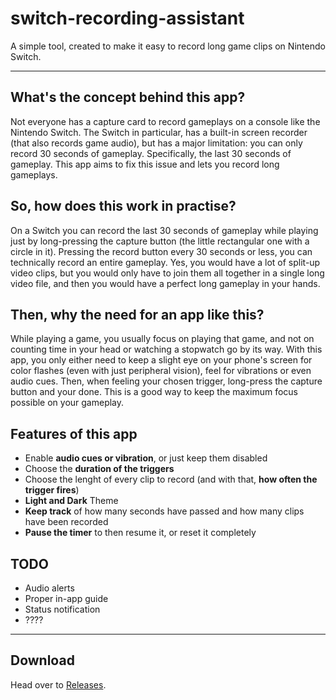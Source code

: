 # switch-recording-assistant

A simple tool, created to make it easy to record long game clips on Nintendo Switch.


---

## What's the concept behind this app?
Not everyone has a capture card to record gameplays on a console like the Nintendo Switch. The Switch in particular, has a built-in screen recorder (that also records game audio), but has a major limitation: you can only record 30 seconds of gameplay. Specifically, the last 30 seconds of gameplay. This app aims to fix this issue and lets you record long gameplays.

## So, how does this work in practise?
On a Switch you can record the last 30 seconds of gameplay while playing just by long-pressing the capture button (the little rectangular one with a circle in it). Pressing the record button every 30 seconds or less, you can technically record an entire gameplay. Yes, you would have a lot of split-up video clips, but you would only have to join them all together in a single long video file, and then you would have a perfect long gameplay in your hands.

## Then, why the need for an app like this?
While playing a game, you usually focus on playing that game, and not on counting time in your head or watching a stopwatch go by its way. With this app, you only either need to keep a slight eye on your phone's screen for color flashes (even with just peripheral vision), feel for vibrations or even audio cues. Then, when feeling your chosen trigger, long-press the capture button and your done. This is a good way to keep the maximum focus possible on your gameplay.

## Features of this app
* Enable **audio cues or vibration**, or just keep them disabled
* Choose the **duration of the triggers**
* Choose the lenght of every clip to record (and with that, **how often the trigger fires**)
* **Light and Dark** Theme
* **Keep track** of how many seconds have passed and how many clips have been recorded
* **Pause the timer** to then resume it, or reset it completely

## TODO
* Audio alerts
* Proper in-app guide
* Status notification
* ????

---

## Download
Head over to [Releases](https://github.com/andrigamerita/switch-recording-assistant/releases).